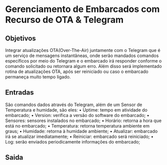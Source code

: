 # Gerenciamento de Embarcados com Recurso de OTA & Telegram
## Objetivos
Integrar atualizações OTA(Over-The-Air) juntamente com o Telegram que é um serviço de mensagens instantâneas, onde serão mandados comandos específicos por meio do Telegram e o embarcado irá responder conforme o comando solicitado ou retornara algum erro. Além disso será implementado rotina de atualizações OTA, após ser reiniciado ou caso o embarcado permaneça muito tempo ligado.

## Entradas
São comandos dados através do Telegram, além de um Sensor de Temperatura e humidade, são eles:
•	Uptime: tempo em atividade do embarcado;
•	Version: verifica a versão do software do embarcado;
•	Sensores: sensores instalados no embarcado;
•	Horário: retorna a hora que está no embarcado;
•	Temperatura: retorna temperatura ambiente em graus;
•	Humidade: retorna à humidade ambiente;
•	Atualizar: embarcado irá se atualizar imediatamente;
•	Reiniciar: embarcado será reiniciado;
•	Log: serão enviados periodicamente informações do embarcado;

## Saida
